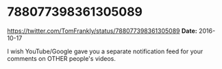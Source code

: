 # 788077398361305089
https://twitter.com/TomFrankly/status/788077398361305089
**Date:** 2016-10-17

I wish YouTube/Google gave you a separate notification feed for your comments on OTHER people's videos.
